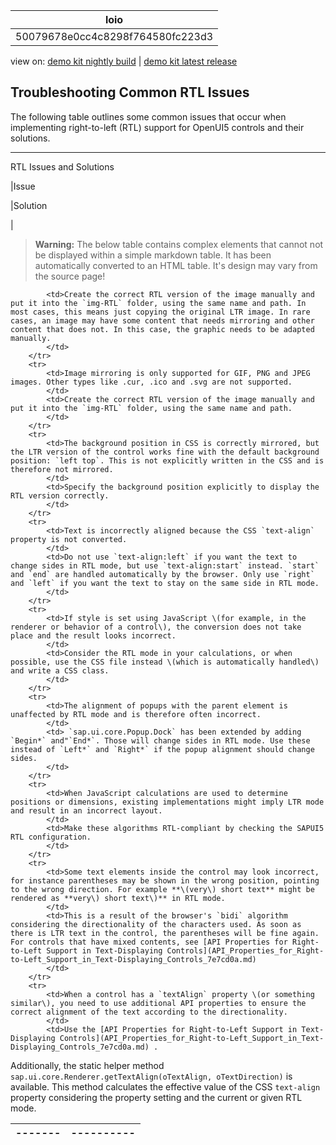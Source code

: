 <!-- loio50079678e0cc4c8298f764580fc223d3 -->

| loio |
| -----|
| 50079678e0cc4c8298f764580fc223d3 |

<div id="loio">

view on: [demo kit nightly build](https://openui5nightly.hana.ondemand.com/#/topic/50079678e0cc4c8298f764580fc223d3) | [demo kit latest release](https://openui5.hana.ondemand.com/#/topic/50079678e0cc4c8298f764580fc223d3)</div>

## Troubleshooting Common RTL Issues

The following table outlines some common issues that occur when implementing right-to-left \(RTL\) support for OpenUI5 controls and their solutions.

***

<a name="loio50079678e0cc4c8298f764580fc223d3__table_d53_pj3_ns"/>RTL Issues and Solutions

|Issue

|Solution

|
 > **Warning:** The below table contains complex elements that cannot not be displayed within a simple markdown table. It has been automatically converted to an HTML table. It's design may vary from the source page!

<table>
	<thead>
		<tr>
			<th>-------</th>
			<th>----------</th>
		</tr>
	</thead>
	<tbody>

			<td>Create the correct RTL version of the image manually and put it into the `img-RTL` folder, using the same name and path. In most cases, this means just copying the original LTR image. In rare cases, an image may have some content that needs mirroring and other content that does not. In this case, the graphic needs to be adapted manually.
			</td>
		</tr>
		<tr>
			<td>Image mirroring is only supported for GIF, PNG and JPEG images. Other types like .cur, .ico and .svg are not supported.
			</td>
			<td>Create the correct RTL version of the image manually and put it into the `img-RTL` folder, using the same name and path.
			</td>
		</tr>
		<tr>
			<td>The background position in CSS is correctly mirrored, but the LTR version of the control works fine with the default background position: `left top`. This is not explicitly written in the CSS and is therefore not mirrored.
			</td>
			<td>Specify the background position explicitly to display the RTL version correctly.
			</td>
		</tr>
		<tr>
			<td>Text is incorrectly aligned because the CSS `text-align` property is not converted.
			</td>
			<td>Do not use `text-align:left` if you want the text to change sides in RTL mode, but use `text-align:start` instead. `start` and `end` are handled automatically by the browser. Only use `right` and `left` if you want the text to stay on the same side in RTL mode.
			</td>
		</tr>
		<tr>
			<td>If style is set using JavaScript \(for example, in the renderer or behavior of a control\), the conversion does not take place and the result looks incorrect.
			</td>
			<td>Consider the RTL mode in your calculations, or when possible, use the CSS file instead \(which is automatically handled\) and write a CSS class.
			</td>
		</tr>
		<tr>
			<td>The alignment of popups with the parent element is unaffected by RTL mode and is therefore often incorrect.
			</td>
			<td> `sap.ui.core.Popup.Dock` has been extended by adding `Begin*` and"`End*`. Those will change sides in RTL mode. Use these instead of `Left*` and `Right*` if the popup alignment should change sides.
			</td>
		</tr>
		<tr>
			<td>When JavaScript calculations are used to determine positions or dimensions, existing implementations might imply LTR mode and result in an incorrect layout.
			</td>
			<td>Make these algorithms RTL-compliant by checking the SAPUI5 RTL configuration.
			</td>
		</tr>
		<tr>
			<td>Some text elements inside the control may look incorrect, for instance parentheses may be shown in the wrong position, pointing to the wrong direction. For example **\(very\) short text** might be rendered as **very\) short text\)** in RTL mode.
			</td>
			<td>This is a result of the browser's `bidi` algorithm considering the directionality of the characters used. As soon as there is LTR text in the control, the parentheses will be fine again. For controls that have mixed contents, see [API Properties for Right-to-Left Support in Text-Displaying Controls](API_Properties_for_Right-to-Left_Support_in_Text-Displaying_Controls_7e7cd0a.md) 
			</td>
		</tr>
		<tr>
			<td>When a control has a `textAlign` property \(or something similar\), you need to use additional API properties to ensure the correct alignment of the text according to the directionality.
			</td>
			<td>Use the [API Properties for Right-to-Left Support in Text-Displaying Controls](API_Properties_for_Right-to-Left_Support_in_Text-Displaying_Controls_7e7cd0a.md) .
Additionally, the static helper method `sap.ui.core.Renderer.getTextAlign(oTextAlign, oTextDirection)` is available. This method calculates the effective value of the CSS `text-align` property considering the property setting and the current or given RTL mode.
			</td>
		</tr>
	</tbody>
</table>

